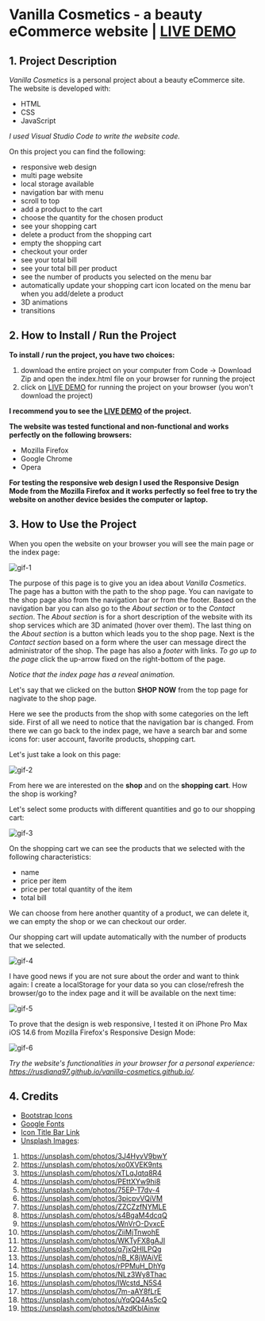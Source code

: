 # Vanilla Cosmetics - a beauty eCommerce website | [LIVE DEMO](https://rusdiana97.github.io/vanilla-cosmetics.github.io/)

## 1. Project Description

*Vanilla Cosmetics* is a personal project about a beauty eCommerce site. The website is developed with:
- HTML
- CSS
- JavaScript

*I used Visual Studio Code to write the website code.*

On this project you can find the following: 

- responsive web design 
- multi page website
- local storage available
- navigation bar with menu
- scroll to top
- add a product to the cart
- choose the quantity for the chosen product
- see your shopping cart
- delete a product from the shopping cart
- empty the shopping cart
- checkout your order
- see your total bill
- see your total bill per product
- see the number of products you selected on the menu bar
- automatically update your shopping cart icon located on the menu bar when you add/delete a product
- 3D animations 
- transitions 

## 2. How to Install / Run the Project

**To install / run the project, you have two choices:**
1. download the entire project on your computer from Code -> Download Zip and open the index.html file on your browser for running the project
2. click on [LIVE DEMO](https://rusdiana97.github.io/vanilla-cosmetics.github.io/) for running the project on your browser (you won't download the project)

**I recommend you to see the [LIVE DEMO](https://rusdiana97.github.io/vanilla-cosmetics.github.io/) of the project.**

**The website was tested functional and non-functional and works perfectly on the following browsers:**
- Mozilla Firefox
- Google Chrome
- Opera

**For testing the responsive web design I used the Responsive Design Mode from the Mozilla Firefox and it works perfectly so feel free to try the website on another device besides the computer or laptop.**

## 3. How to Use the Project

 When you open the website on your browser you will see the main page or the index page:

![gif-1](assets/gifs/gif-1.gif)

The purpose of this page is to give you an idea about *Vanilla Cosmetics*. The page has a button with the path to the shop page. You can navigate to the shop page also from the navigation bar or from the footer. Based on the navigation bar you can also go to the *About section* or to the *Contact section*. The *About section* is for a short description of the website with its shop services which are 3D animated (hover over them). The last thing on the *About section* is a button which leads you to the shop page. Next is the *Contact section* based on a form where the user can message direct the administrator of the shop. The page has also a *footer* with links. *To go up to the page* click the up-arrow fixed on the right-bottom of the page. 

*Notice that the index page has a reveal animation.*

Let's say that we clicked on the button **SHOP NOW** from the top page for nagivate to the shop page. 

Here we see the products from the shop with some categories on the left side. First of all we need to notice that the navigation bar is changed. From there we can go back to the index page, we have a search bar and some icons for: user account, favorite products, shopping cart. 

Let's just take a look on this page:

![gif-2](assets/gifs/gif-2.gif)

From here we are interested on the **shop** and on the **shopping cart**. How the shop is working? 

Let's select some products with different quantities and go to our shopping cart:

![gif-3](assets/gifs/gif-3.gif)

On the shopping cart we can see the products that we selected with the following characteristics:
- name
- price per item
- price per total quantity of the item
- total bill

We can choose from here another quantity of a product, we can delete it, we can empty the shop or we can checkout our order.

Our shopping cart will update automatically with the number of products that we selected.

![gif-4](assets/gifs/gif-4.gif)

I have good news if you are not sure about the order and want to think again: I create a localStorage for your data so you can close/refresh the browser/go to the index page and it will be available on the next time: 

![gif-5](assets/gifs/gif-5.gif)

To prove that the design is web responsive, I tested it on iPhone Pro Max iOS 14.6 from Mozilla Firefox's Responsive Design Mode:

![gif-6](assets/gifs/gif-6.gif)

*Try the website's functionalities in your browser for a personal experience: https://rusdiana97.github.io/vanilla-cosmetics.github.io/.*

## 4. Credits

 - [Bootstrap Icons](https://icons.getbootstrap.com)
 - [Google Fonts](https://fonts.google.com)
 - [Icon Title Bar Link](https://www.iconfinder.com/icons/4171280/day_handbag_heart_love_valentine_valentines_wedding_icon)
 - [Unsplash Images](https://unsplash.com):
 1. https://unsplash.com/photos/3J4HyvV9bwY
 2. https://unsplash.com/photos/xo0XVEK9nts
 3. https://unsplash.com/photos/xTLqJqtq8R4
 4. https://unsplash.com/photos/PEttXYw9hi8
 5. https://unsplash.com/photos/75EP-T7dv-4
 6. https://unsplash.com/photos/3picpvVQiVM
 7. https://unsplash.com/photos/ZZCZzfNYMLE
 8. https://unsplash.com/photos/s4BgaM4dcqQ
 9. https://unsplash.com/photos/WnVrO-DvxcE
 10. https://unsplash.com/photos/ZiiMjTnwohE
 11. https://unsplash.com/photos/WKTyFX8gAJI
 12. https://unsplash.com/photos/q7jxQHlLPQg
 13. https://unsplash.com/photos/nB_K8jWAiVE
 14. https://unsplash.com/photos/rPPMuH_DhYg
 15. https://unsplash.com/photos/NLz3Wy8Thac
 16. https://unsplash.com/photos/lWcstd_N5S4
 17. https://unsplash.com/photos/7m-aAY8fLrE
 18. https://unsplash.com/photos/uYqQQ4As5cQ
 19. https://unsplash.com/photos/tAzdKblAinw
